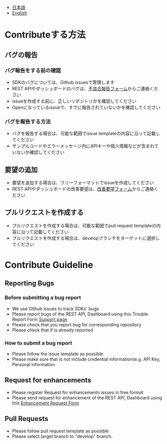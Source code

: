 - [日本語](#ja)
- [English](#en)

# Contributeする方法<a name="ja">

## バグの報告

### バグ報告をする前の確認

- SDKのバグについては、Github issuesで管理します
 - REST APIやダッシュボードのバグは、[不具合報告フォーム](https://inquiry.nifty.com/webeq/pub/mbaas/bug_report)からご連絡ください
 - issueを作成する前に、正しいリポジトリかを確認してください
 - Openになっているissueで、すでに報告されていないかを確認してください

### バグを報告する方法

- バグを報告する場合は、可能な範囲でissue templateの内容に沿って記載してください
- サンプルコードやエラーメッセージ内にAPIキーや個人情報などが含まれていないか確認してください

## 要望の追加

- 要望を追加する場合は、フリーフォーマットでissueを作成してください
 - REST APIやダッシュボードの改善要望は、[改善要望フォーム](https://inquiry.nifty.com/webeq/pub/mbaas/improvement)からご連絡ください

## プルリクエストを作成する

- プルリクエストを作成する場合は、可能な範囲でpull request templateの内容に沿って記載してください
- プルリクエストを作成する場合は、developブランチをターゲットに選択してください

# Contribute Guideline<a name="en">

## Reporting Bugs

### Before submitting a bug report

- We use Github issues to track SDKs' bugs
 - Please report bugs of the REST API, Dashboard using this Trouble Report Form [Support page](https://inquiry.nifty.com/webeq/pub/mbaas/bug_report)
 - Please check that you report bug for corresponding repository
 - Please check that if is already reported

### How to submit a bug report

- Please follow the issue template as possible
- Please make sure that is not include credential information(e.g. API Key, Personal information

## Request for enhancements

- Please register Request for enhancements issues in free format
 - Please send request for enhancement of the REST API, Dashboard using this [Enhancement Request Form](https://inquiry.nifty.com/webeq/pub/mbaas/improvement)

## Pull Requests

- Please follow pull request template as possible
- Please select target branch to "develop" branch.

